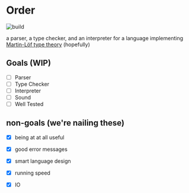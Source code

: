 # Order
![build](https://github.com/MarcusDunn/order/actions/workflows/rust.yml/badge.svg)

a parser, a type checker, and an interpreter for a language implementing [Martin-Löf type theory](https://en.wikipedia.org/wiki/Intuitionistic_type_theory) (hopefully)

## Goals (WIP)

- [ ] Parser
- [ ] Type Checker
- [ ] Interpreter
- [ ] Sound
- [ ] Well Tested

## non-goals (we're nailing these)

- [x] being at at all useful
- [x] good error messages
- [x] smart language design
- [x] running speed
- [X] IO


